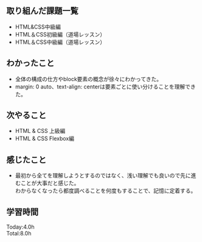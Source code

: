 ## 取り組んだ課題一覧
- HTML&CSS中級編
- HTML＆CSS初級編（道場レッスン）
- HTML＆CSS中級編（道場レッスン）
## わかったこと
-    全体の構成の仕方やblock要素の概念が徐々にわかってきた。
- margin: 0 auto、text-align: centerは要素ごとに使い分けることを理解できた。
## 次やること
- HTML & CSS 上級編
- HTML & CSS Flexbox編
## 感じたこと
- 最初から全てを理解しようとするのではなく、浅い理解でも良いので先に進むことが大事だと感じた。<br>
わからなくなったら都度調べることを何度もすることで、記憶に定着する。
## 学習時間
Today:4.0h<br>
Total:8.0h

